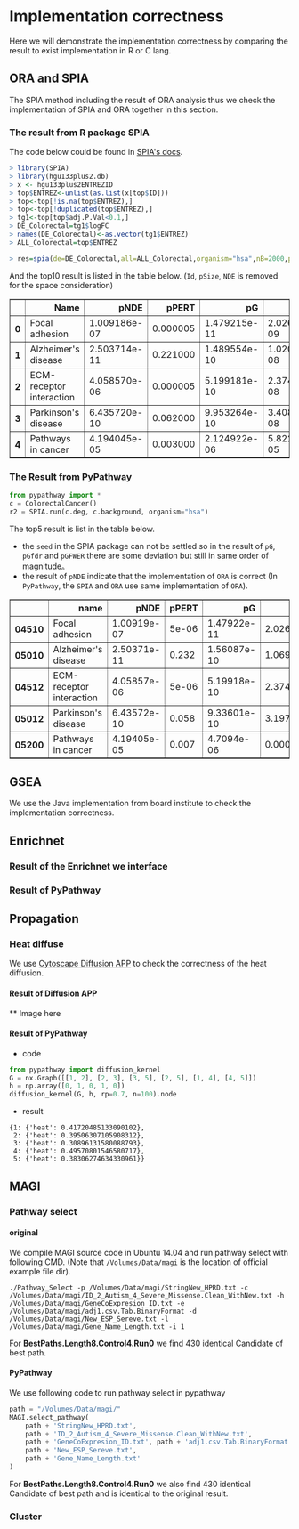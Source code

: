 # Implementation correctness

Here we will demonstrate the implementation correctness by comparing the result to exist implementation in R or C lang.

## ORA and SPIA
The SPIA method including the result of ORA analysis thus we check the implementation of SPIA and ORA together in this section.
### The result from R package SPIA
The code below could be found in [SPIA's docs](https://bioconductor.org/packages/release/bioc/vignettes/SPIA/inst/doc/SPIA.pdf).

``` R
> library(SPIA)
> library(hgu133plus2.db)
> x <- hgu133plus2ENTREZID
> top$ENTREZ<-unlist(as.list(x[top$ID]))
> top<-top[!is.na(top$ENTREZ),]
> top<-top[!duplicated(top$ENTREZ),]
> tg1<-top[top$adj.P.Val<0.1,]
> DE_Colorectal=tg1$logFC
> names(DE_Colorectal)<-as.vector(tg1$ENTREZ)
> ALL_Colorectal=top$ENTREZ

> res=spia(de=DE_Colorectal,all=ALL_Colorectal,organism="hsa",nB=2000,plots=FALSE,beta=NULL,combine="fisher",verbose=FALSE)
```

And the top10 result is listed in the table below. (`Id`, `pSize`, `NDE` is removed for the space consideration)

<table border="1" class="dataframe">
  <thead>
    <tr style="text-align: right;">
      <th></th>
      <th>Name</th>
      <th>pNDE</th>
      <th>pPERT</th>
      <th>pG</th>
      <th>pGFdr</th>
      <th>pGFWER</th>
      <th>Status</th>
    </tr>
  </thead>
  <tbody>
    <tr>
      <th>0</th>
      <td>Focal adhesion</td>
      <td>1.009186e-07</td>
      <td>0.000005</td>
      <td>1.479215e-11</td>
      <td>2.026525e-09</td>
      <td>2.026525e-09</td>
      <td>Activated</td>
    </tr>
    <tr>
      <th>1</th>
      <td>Alzheimer's disease</td>
      <td>2.503714e-11</td>
      <td>0.221000</td>
      <td>1.489554e-10</td>
      <td>1.020344e-08</td>
      <td>2.040688e-08</td>
      <td>Inhibited</td>
    </tr>
    <tr>
      <th>2</th>
      <td>ECM-receptor interaction</td>
      <td>4.058570e-06</td>
      <td>0.000005</td>
      <td>5.199181e-10</td>
      <td>2.374293e-08</td>
      <td>7.122878e-08</td>
      <td>Activated</td>
    </tr>
    <tr>
      <th>3</th>
      <td>Parkinson's disease</td>
      <td>6.435720e-10</td>
      <td>0.062000</td>
      <td>9.953264e-10</td>
      <td>3.408993e-08</td>
      <td>1.363597e-07</td>
      <td>Inhibited</td>
    </tr>
    <tr>
      <th>4</th>
      <td>Pathways in cancer</td>
      <td>4.194045e-05</td>
      <td>0.003000</td>
      <td>2.124922e-06</td>
      <td>5.822286e-05</td>
      <td>2.911143e-04</td>
      <td>Activated</td>
    </tr>
  </tbody>
</table>

### The Result from PyPathway

``` python
from pypathway import *
c = ColorectalCancer()
r2 = SPIA.run(c.deg, c.background, organism="hsa")
```

The top5 result is list in the table below. 

* the `seed` in the SPIA package can not be settled so in the result of `pG`, `pGfdr` and `pGFWER` there are some deviation but still in same order of magnitude。
* the result of `pNDE` indicate that the implementation of `ORA` is correct (In `PyPathway`, the `SPIA` and `ORA` use same implementation of `ORA`).

<table border="1" class="dataframe">
  <thead>
    <tr style="text-align: right;">
      <th></th>
      <th>name</th>
      <th>pNDE</th>
      <th>pPERT</th>
      <th>pG</th>
      <th>pGfdr</th>
      <th>pGFWER</th>
      <th>status</th>
    </tr>
  </thead>
  <tbody>
    <tr>
      <th>04510</th>
      <td>Focal adhesion</td>
      <td>1.00919e-07</td>
      <td>5e-06</td>
      <td>1.47922e-11</td>
      <td>2.02653e-09</td>
      <td>2.02653e-09</td>
      <td>Activated</td>
    </tr>
    <tr>
      <th>05010</th>
      <td>Alzheimer's disease</td>
      <td>2.50371e-11</td>
      <td>0.232</td>
      <td>1.56087e-10</td>
      <td>1.0692e-08</td>
      <td>2.1384e-08</td>
      <td>Inhibited</td>
    </tr>
    <tr>
      <th>04512</th>
      <td>ECM-receptor interaction</td>
      <td>4.05857e-06</td>
      <td>5e-06</td>
      <td>5.19918e-10</td>
      <td>2.37429e-08</td>
      <td>7.12288e-08</td>
      <td>Activated</td>
    </tr>
    <tr>
      <th>05012</th>
      <td>Parkinson's disease</td>
      <td>6.43572e-10</td>
      <td>0.058</td>
      <td>9.33601e-10</td>
      <td>3.19758e-08</td>
      <td>1.27903e-07</td>
      <td>Inhibited</td>
    </tr>
    <tr>
      <th>05200</th>
      <td>Pathways in cancer</td>
      <td>4.19405e-05</td>
      <td>0.007</td>
      <td>4.7094e-06</td>
      <td>0.000129038</td>
      <td>0.000645188</td>
      <td>Activated</td>
    </tr>
  </tbody>
</table>

## GSEA
We use the Java implementation from board institute to check the implementation correctness.
## Enrichnet
### Result of the Enrichnet we interface
### Result of PyPathway
## Propagation
### Heat diffuse
We use [Cytoscape Diffusion APP](http://apps.cytoscape.org/apps/diffusion) to check the correctness of the heat diffusion.
#### Result of Diffusion APP

** Image here

#### Result of PyPathway

* code

``` python
from pypathway import diffusion_kernel
G = nx.Graph([[1, 2], [2, 3], [3, 5], [2, 5], [1, 4], [4, 5]])
h = np.array([0, 1, 0, 1, 0])
diffusion_kernel(G, h, rp=0.7, n=100).node
```

* result

```
{1: {'heat': 0.41720485133090102},
 2: {'heat': 0.39506307105908312},
 3: {'heat': 0.30896131580088793},
 4: {'heat': 0.49570801546580717},
 5: {'heat': 0.38306274634330961}}
```


## MAGI

### Pathway select

#### original
We compile MAGI source code in Ubuntu 14.04 and run pathway select with following CMD. (Note that `/Volumes/Data/magi` is the location of official example file dir).

``` shell
./Pathway_Select -p /Volumes/Data/magi/StringNew_HPRD.txt -c /Volumes/Data/magi/ID_2_Autism_4_Severe_Missense.Clean_WithNew.txt -h /Volumes/Data/magi/GeneCoExpresion_ID.txt -e /Volumes/Data/magi/adj1.csv.Tab.BinaryFormat -d /Volumes/Data/magi/New_ESP_Sereve.txt -l /Volumes/Data/magi/Gene_Name_Length.txt -i 1
```

For **BestPaths.Length8.Control4.Run0** we find 430 identical
Candidate of best path.

#### PyPathway
We use following code to run pathway select in pypathway

``` python
path = "/Volumes/Data/magi/"
MAGI.select_pathway(
    path + 'StringNew_HPRD.txt', 
    path + 'ID_2_Autism_4_Severe_Missense.Clean_WithNew.txt', 
    path + 'GeneCoExpresion_ID.txt', path + 'adj1.csv.Tab.BinaryFormat', 
    path + 'New_ESP_Sereve.txt',
    path + 'Gene_Name_Length.txt'
)
```

For **BestPaths.Length8.Control4.Run0** we also find 430 identical Candidate of best path and is identical to the original result.

### Cluster

